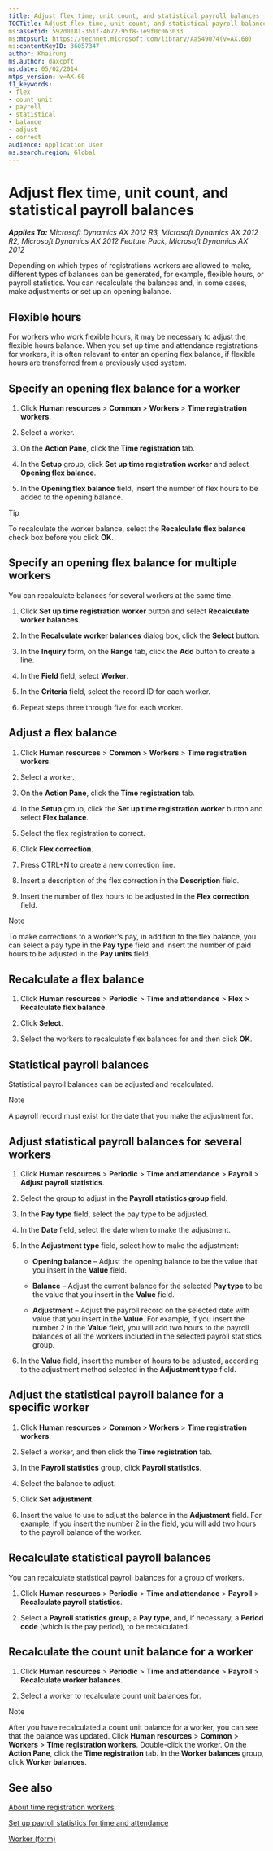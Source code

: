 ```yaml
---
title: Adjust flex time, unit count, and statistical payroll balances
TOCTitle: Adjust flex time, unit count, and statistical payroll balances
ms:assetid: 592d0181-361f-4672-95f8-1e9f0c063033
ms:mtpsurl: https://technet.microsoft.com/library/Aa549074(v=AX.60)
ms:contentKeyID: 36057347
author: Khairunj
ms.author: daxcpft
ms.date: 05/02/2014
mtps_version: v=AX.60
f1_keywords:
- flex
- count unit
- payroll
- statistical
- balance
- adjust
- correct
audience: Application User
ms.search.region: Global
---
```


# Adjust flex time, unit count, and statistical payroll balances 


_**Applies To:** Microsoft Dynamics AX 2012 R3, Microsoft Dynamics AX 2012 R2, Microsoft Dynamics AX 2012 Feature Pack, Microsoft Dynamics AX 2012_

Depending on which types of registrations workers are allowed to make, different types of balances can be generated, for example, flexible hours, or payroll statistics. You can recalculate the balances and, in some cases, make adjustments or set up an opening balance.

## Flexible hours

For workers who work flexible hours, it may be necessary to adjust the flexible hours balance. When you set up time and attendance registrations for workers, it is often relevant to enter an opening flex balance, if flexible hours are transferred from a previously used system.

## Specify an opening flex balance for a worker

1.  Click **Human resources** \> **Common** \> **Workers** \> **Time registration workers**.

2.  Select a worker.

3.  On the **Action Pane**, click the **Time registration** tab.

4.  In the **Setup** group, click **Set up time registration worker** and select **Opening flex balance**.

5.  In the **Opening flex balance** field, insert the number of flex hours to be added to the opening balance.


> [!TIP]
> <P>To recalculate the worker balance, select the <STRONG>Recalculate flex balance</STRONG> check box before you click <STRONG>OK</STRONG>.</P>



## Specify an opening flex balance for multiple workers

You can recalculate balances for several workers at the same time.

1.  Click **Set up time registration worker** button and select **Recalculate worker balances**.

2.  In the **Recalculate worker balances** dialog box, click the **Select** button.

3.  In the **Inquiry** form, on the **Range** tab, click the **Add** button to create a line.

4.  In the **Field** field, select **Worker**.

5.  In the **Criteria** field, select the record ID for each worker.

6.  Repeat steps three through five for each worker.

## Adjust a flex balance

1.  Click **Human resources** \> **Common** \> **Workers** \> **Time registration workers**.

2.  Select a worker.

3.  On the **Action Pane**, click the **Time registration** tab.

4.  In the **Setup** group, click the **Set up time registration worker** button and select **Flex balance**.

5.  Select the flex registration to correct.

6.  Click **Flex correction**.

7.  Press CTRL+N to create a new correction line.

8.  Insert a description of the flex correction in the **Description** field.

9.  Insert the number of flex hours to be adjusted in the **Flex correction** field.


> [!NOTE]
> <P>To make corrections to a worker's pay, in addition to the flex balance, you can select a pay type in the <STRONG>Pay type</STRONG> field and insert the number of paid hours to be adjusted in the <STRONG>Pay units</STRONG> field.</P>



## Recalculate a flex balance

1.  Click **Human resources** \> **Periodic** \> **Time and attendance** \> **Flex** \> **Recalculate flex balance**.

2.  Click **Select**.

3.  Select the workers to recalculate flex balances for and then click **OK**.

## Statistical payroll balances

Statistical payroll balances can be adjusted and recalculated.


> [!NOTE]
> <P>A payroll record must exist for the date that you make the adjustment for.</P>



## Adjust statistical payroll balances for several workers

1.  Click **Human resources** \> **Periodic** \> **Time and attendance** \> **Payroll** \> **Adjust payroll statistics**.

2.  Select the group to adjust in the **Payroll statistics group** field.

3.  In the **Pay type** field, select the pay type to be adjusted.

4.  In the **Date** field, select the date when to make the adjustment.

5.  In the **Adjustment type** field, select how to make the adjustment:
    
      - **Opening balance** – Adjust the opening balance to be the value that you insert in the **Value** field.
    
      - **Balance** – Adjust the current balance for the selected **Pay type** to be the value that you insert in the **Value** field.
    
      - **Adjustment** – Adjust the payroll record on the selected date with value that you insert in the **Value**. For example, if you insert the number 2 in the **Value** field, you will add two hours to the payroll balances of all the workers included in the selected payroll statistics group.

6.  In the **Value** field, insert the number of hours to be adjusted, according to the adjustment method selected in the **Adjustment type** field.

## Adjust the statistical payroll balance for a specific worker

1.  Click **Human resources** \> **Common** \> **Workers** \> **Time registration workers**.

2.  Select a worker, and then click the **Time registration** tab.

3.  In the **Payroll statistics** group, click **Payroll statistics**.

4.  Select the balance to adjust.

5.  Click **Set adjustment**.

6.  Insert the value to use to adjust the balance in the **Adjustment** field. For example, if you insert the number 2 in the field, you will add two hours to the payroll balance of the worker.

## Recalculate statistical payroll balances

You can recalculate statistical payroll balances for a group of workers.

1.  Click **Human resources** \> **Periodic** \> **Time and attendance** \> **Payroll** \> **Recalculate payroll statistics**.

2.  Select a **Payroll statistics group**, a **Pay type**, and, if necessary, a **Period code** (which is the pay period), to be recalculated.

## Recalculate the count unit balance for a worker

1.  Click **Human resources** \> **Periodic** \> **Time and attendance** \> **Payroll** \> **Recalculate worker balances**.

2.  Select a worker to recalculate count unit balances for.


> [!NOTE]
> <P>After you have recalculated a count unit balance for a worker, you can see that the balance was updated. Click <STRONG>Human resources</STRONG> &gt; <STRONG>Common</STRONG> &gt; <STRONG>Workers</STRONG> &gt; <STRONG>Time registration workers</STRONG>. Double-click the worker. On the <STRONG>Action Pane</STRONG>, click the <STRONG>Time registration</STRONG> tab. In the <STRONG>Worker balances</STRONG> group, click <STRONG>Worker balances</STRONG>.</P>



## See also

[About time registration workers](about-time-registration-workers.md)

[Set up payroll statistics for time and attendance](set-up-payroll-statistics-for-time-and-attendance.md)

[Worker (form)](https://technet.microsoft.com/library/hh209054\(v=ax.60\))

  


